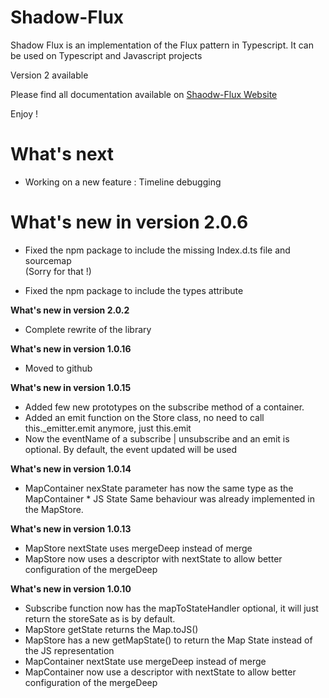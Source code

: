 Shadow-Flux
===

Shadow Flux is an implementation of the Flux pattern in Typescript. It can be used on Typescript and Javascript projects

Version 2 available

Please find all documentation available on [Shaodw-Flux Website](https://fskorzec.github.io/shadowjs/)

Enjoy !

**What's next**
===
* Working on a new feature : Timeline debugging

**What's new in version 2.0.6**
===
* Fixed the npm package to include the missing Index.d.ts file and sourcemap
<br/>(Sorry for that !)

* Fixed the npm package to include the types attribute

**What's new in version 2.0.2**
* Complete rewrite of the library

**What's new in version 1.0.16**
* Moved to github

**What's new in version 1.0.15**
* Added few new prototypes on the subscribe method of a container.
* Added an emit function on the Store class, no need to call this._emitter.emit anymore, just this.emit
* Now the eventName of a subscribe | unsubscribe and an emit is optional. By default, the event updated will be used

**What's new in version 1.0.14**
* MapContainer nexState parameter has now the same type as the MapContainer * JS State Same behaviour was already implemented in the MapStore.

**What's new in version 1.0.13**
* MapStore nextState uses mergeDeep instead of merge
* MapStore now uses a descriptor with nextState to allow better configuration of the mergeDeep

**What's new in version 1.0.10**
* Subscribe function now has the mapToStateHandler optional, it will just return the storeSate as is by default.
* MapStore getState returns the Map.toJS()
* MapStore has a new getMapState() to return the Map State instead of the JS representation
* MapContainer nextState use mergeDeep instead of merge
* MapContainer now use a descriptor with nextState to allow better configuration of the mergeDeep